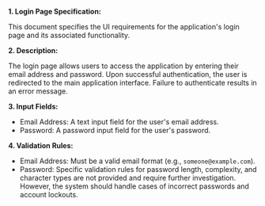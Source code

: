 **1. Login Page Specification:**

This document specifies the UI requirements for the application's login page and its associated functionality.

**2. Description:**

The login page allows users to access the application by entering their email address and password.  Upon successful authentication, the user is redirected to the main application interface.  Failure to authenticate results in an error message.

**3. Input Fields:**

*   Email Address:  A text input field for the user's email address.
*   Password: A password input field for the user's password.

**4. Validation Rules:**

*   Email Address: Must be a valid email format (e.g.,  `someone@example.com`).
*   Password:  Specific validation rules for password length, complexity, and character types are not provided and require further investigation.  However, the system should handle cases of incorrect passwords and account lockouts.